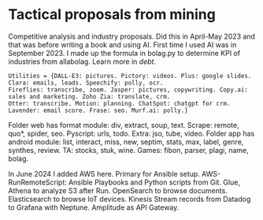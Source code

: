 # Tactical proposals from mining
Competitive analysis and industry proposals. Did this in April-May 2023 and that was before writing a book and using AI. First time I used AI was in September 2023. I made up the formula in bolag.py to determine KPI of industries from allabolag. Learn more in *debt*.
```
Utilities = {DALL-E3: pictures. Pictory: videos. Plus: google slides. Clara: emails, leads. Speechify: polly, ocr.
Fireflies: transcribe, zoom. Jasper: pictures, copywriting. Copy.ai: sales and marketing. Zoho Zia: translate, crm.
Otter: transcribe. Motion: planning. ChatSpot: chatgpt for crm. Lavender: email score. Frase: seo. Murf.ai: polly.}
```
Folder web has format module: div, extract, soup, text. Scrape: remote, quo*, spider, seo. Pyscript: urls, todo. Extra: jso, tube, video. Folder app has android module: list, interact, miss, new, septim, stats, max, label, genre, synthes, review. TA: stocks, stuk, wine. Games: fibon, parser, plagi, name, bolag. 

In June 2024 I added AWS here. Primary for Ansible setup. AWS-RunRemoteScript: Ansible Playbooks and Python scripts from Git. Glue, Athena to analyze S3 after Run. OpenSearch to browse documents. Elasticsearch to browse IoT devices. Kinesis Stream records from Datadog to Grafana with Neptune. Amplitude as API Gateway.
